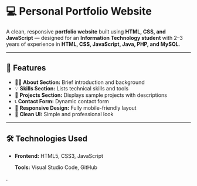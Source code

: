 # 💻 Personal Portfolio Website

A clean, responsive **portfolio website** built using **HTML, CSS, and JavaScript** — designed for an **Information Technology student** with 2–3 years of experience in **HTML, CSS, JavaScript, Java, PHP, and MySQL**.

---

## 🚀 Features

- 🧍‍♂️ **About Section:** Brief introduction and background
- 💡 **Skills Section:** Lists technical skills and tools
- 🧩 **Projects Section:** Displays sample projects with descriptions
- 📞 **Contact Form:** Dynamic contact form 
- 📱 **Responsive Design:** Fully mobile-friendly layout
- 🎨 **Clean UI:** Simple and professional look

---

## 🛠️ Technologies Used

- **Frontend:** HTML5, CSS3, JavaScript  
   
   **Tools:** Visual Studio Code,  GitHub  


.

